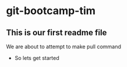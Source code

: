 # git-bootcamp-tim
## This is our first readme file
We are about to attempt to make pull command
* So lets get started

